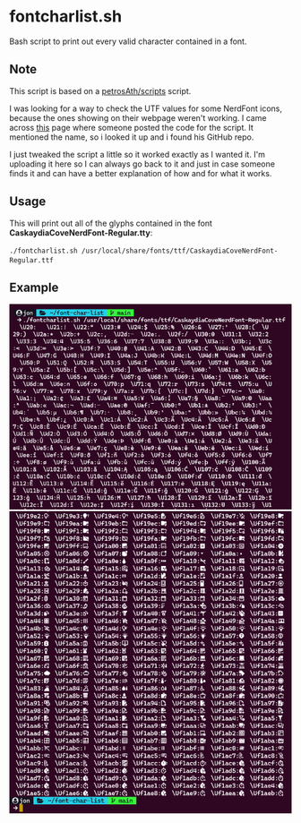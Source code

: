 # fontcharlist.sh

Bash script to print out every valid character contained in a font.

## Note

This script is based on a [petrosAth/scripts](https://github.com/petrosAth/scripts/blob/master/fontcharlist.sh) script.

I was looking for a way to check the UTF values for some NerdFont icons, because the ones showing on their webpage weren't working. I came across [this](https://unix.stackexchange.com/questions/595756/how-to-list-all-supported-glyphs-of-a-given-font) page where someone posted the code for the script. It mentioned the name, so i looked it up and i found his GitHub repo.

I just tweaked the script a little so it worked exactly as I wanted it. I'm uploading it here so I can always go back to it and just in case someone finds it and can have a better explanation of how and for what it works.

## Usage

This will print out all of the glyphs contained in the font **CaskaydiaCoveNerdFont-Regular.tty**:

`./fontcharlist.sh /usr/local/share/fonts/ttf/CaskaydiaCoveNerdFont-Regular.ttf`

## Example

![Alt Command exacution of the script](./images/command-execution.png)
![Alt Font icons showing](./images/icons-example.png)
